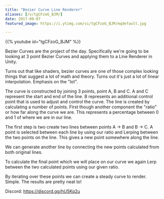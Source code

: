 ```yaml
---
title: "Bezier Curve Line Renderer"
aliases: [/v/tgCFzoG_BJM/]
date: 2017-09-07
featured_image: https://i.ytimg.com/vi/tgCFzoG_BJM/mqdefault.jpg

---
```


{{% youtube id="tgCFzoG_BJM" %}}

Bezier Curves are the project of the day. Specifically we're going to be looking at 3 point Bezier Curves and applying them to a Line Renderer in Unity.

Turns out that like shaders, bezier curves are one of those complex looking things that suggest a lot of math and theory. Turns out it's just a lot of linear interpolation. Emphasis on the "lot".

The curve is constructed by joining 3 points, point A, B and C. A and C represent the start and end of the line. B represents an additional control point that is used to adjust and control the curve. The line is created by calculating a number of points. First though another component the "ratio" or how far along the curve we are. This represents a percentage between 0 and 1 of where we are in our line.

The first step is two create two lines between points A → B and B → C. A point is selected between each line by using our ratio and Lerping between the two points on the line. This gives a new point somewhere along the line.

We can generate another line by connecting the new points calculated from both original lines.

To calculate the final point which we will place on our curve we again Lerp between the two calculated points using our given ratio.

By iterating over these points we can create a steady curve to render. Simple. The results are pretty neat to!

Discord: https://discord.gg/hU5Kq2u